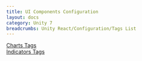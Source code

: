 ```yaml
---
title: UI Components Configuration
layout: docs
category: Unity 7
breadcrumbs: Unity React/Configuration/Tags List
---
```

[Charts Tags](charts-tag.md)  
[Indicators Tags](indicators-tag.md)